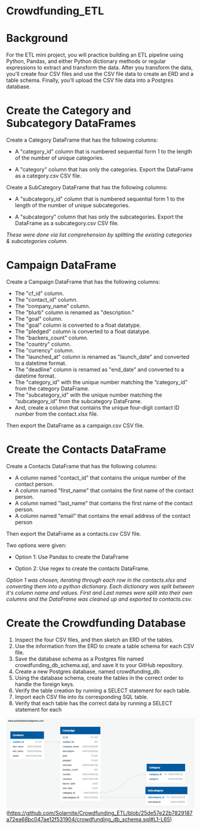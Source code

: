 # Crowdfunding_ETL
 
# Background

For the ETL mini project, you will practice building an ETL pipeline using Python, Pandas, and either Python dictionary methods or regular expressions to extract and transform the data. After you transform the data, you'll create four CSV files and use the CSV file data to create an ERD and a table schema. Finally, you’ll upload the CSV file data into a Postgres database.

# Create the Category and Subcategory DataFrames

Create a Category DataFrame that has the following columns:

- A "category_id" column that is numbered sequential form 1 to the length of the number of unique categories.

- A "category" column that has only the categories.
Export the DataFrame as a category.csv CSV file.

Create a SubCategory DataFrame that has the following columns:

- A "subcategory_id" column that is numbered sequential form 1 to the length of the number of unique subcategories.

- A "subcategory" column that has only the subcategories.
Export the DataFrame as a subcategory.csv CSV file.

*These were done via list comprehension by splitting the existing categories & subcategories column.*

# Campaign DataFrame

Create a Campaign DataFrame that has the following columns:

* The "cf_id" column.
* The "contact_id" column.
* The “company_name” column.
* The "blurb" column is renamed as "description."
* The "goal" column.
* The "goal" column is converted to a float datatype.
* The "pledged" column is converted to a float datatype.
* The "backers_count" column.
* The "country" column.
* The "currency" column.
* The "launched_at" column is renamed as "launch_date" and converted to a datetime format.
* The "deadline" column is renamed as "end_date" and converted to a datetime format.
* The "category_id" with the unique number matching the “category_id” from the category DataFrame.
* The "subcategory_id" with the unique number matching the “subcategory_id” from the subcategory DataFrame.
* And, create a column that contains the unique four-digit contact ID number from the contact.xlsx file.

Then export the DataFrame as a campaign.csv CSV file.

# Create the Contacts DataFrame
Create a Contacts DataFrame that has the following columns:

* A column named "contact_id" that contains the unique number of the contact person.
* A column named "first_name" that contains the first name of the contact person.
* A column named "last_name" that contains the first name of the contact person.
* A column named "email" that contains the email address of the contact person

Then export the DataFrame as a contacts.csv CSV file.

Two options were given:

* Option 1: Use Pandas to create the DataFrame

* Option 2: Use regex to create the contacts DataFrame.

*Option 1 was chosen, iterating through each row in the contacts.xlsx and converting them into a python dictionary. Each dictionary was split between it's column name and values. First and Last names were split into their own columns and the DataFrame was cleaned up and exported to contacts.csv.*

# Create the Crowdfunding Database

1. Inspect the four CSV files, and then sketch an ERD of the tables.
2. Use the information from the ERD to create a table schema for each CSV file.
3. Save the database schema as a Postgres file named crowdfunding_db_schema.sql, and save it to your GitHub repository.
4. Create a new Postgres database, named crowdfunding_db.
5. Using the database schema, create the tables in the correct order to handle the foreign keys.
6. Verify the table creation by running a SELECT statement for each table.
7. Import each CSV file into its corresponding SQL table.
8. Verify that each table has the correct data by running a SELECT statement for each

![ERD](https://github.com/Solarnite/Crowdfunding_ETL/blob/main/Crowdfunding_ERD.png)
(https://github.com/Solarnite/Crowdfunding_ETL/blob/25de57e22b7829187a72ea68bc047ae12f531904/crowdfunding_db_schema.sql#L1-L65)
